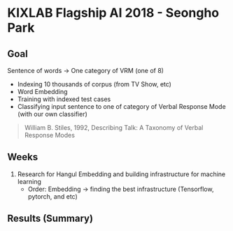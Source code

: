 # KIXLAB Flagship AI 2018 - Seongho Park

## Goal

Sentence of words -> One category of VRM (one of 8)

- Indexing 10 thousands of corpus (from TV Show, etc)
- Word Embedding
- Training with indexed test cases
- Classifying input sentence to one of category of Verbal Response Mode (with our own classifier)

> William B. Stiles, 1992, Describing Talk: A Taxonomy of Verbal Response Modes

## Weeks

1. Research for Hangul Embedding and building infrastructure for machine learning
    - Order: Embedding -> finding the best infrastructure (Tensorflow, pytorch, and etc)


## Results (Summary)